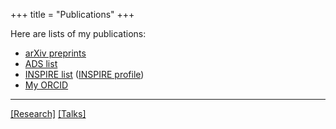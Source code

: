 +++
title = "Publications"
+++

Here are lists of my publications:
* [arXiv preprints](https://arxiv.org/search/?searchtype=author&query=Delos%2C+M+S)
* [ADS list](https://ui.adsabs.harvard.edu/search/q=%3Dauthor%3A%22Delos%2C%20M%20Sten%22%20or%20%3Dauthor%3A%22Delos%2C%20M%20S%22%20or%20%3Dauthor%3A%22Delos%2C%20Sten%22)
* [INSPIRE list](https://inspirehep.net/literature?q=a%20M.Sten.Delos.1) ([INSPIRE profile](https://inspirehep.net/authors/1743687))
* [My ORCID](https://orcid.org/0000-0003-3808-5321)

---

[[Research]](../research/) [[Talks]](../talks/)
